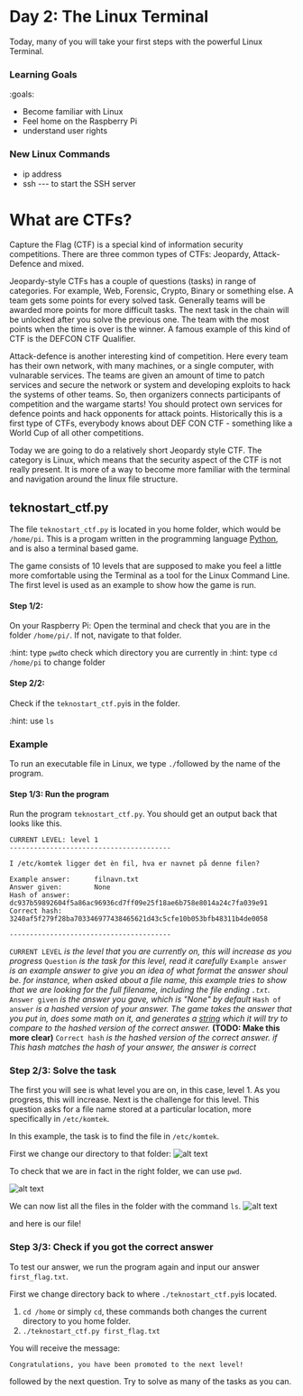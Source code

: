 # Day 2: The Linux Terminal

Today, many of you will take your first steps with the powerful Linux Terminal.

### Learning Goals

:goals:
- Become familiar with Linux
- Feel home on the Raspberry Pi
- understand user rights

### New Linux Commands

- ip address
- ssh --- to start the SSH server



# What are CTFs?

Capture the Flag (CTF) is a special kind of information security competitions. There are three common types of CTFs: Jeopardy, Attack-Defence and mixed.

Jeopardy-style CTFs has a couple of questions (tasks) in range of categories. For example, Web, Forensic, Crypto, Binary or something else. A team gets some points for every solved task. Generally teams will be awarded more points for more difficult tasks. The next task in the chain will be unlocked after you solve the previous one. The team with the most points when the time is over is the winner. A famous example of this kind of CTF is the DEFCON CTF Qualifier.

Attack-defence is another interesting kind of competition. Here every team has their own network, with many machines, or a single computer, with vulnarable services. The teams are given an amount of time to patch services and secure the network or system and developing exploits to hack the systems of other teams.  So, then organizers connects participants of competition and the wargame starts! You should protect own services for defence points and hack opponents for attack points. Historically this is a first type of CTFs, everybody knows about DEF CON CTF - something like a World Cup of all other competitions.

Today we are going to do a relatively short Jeopardy style CTF. The category is Linux, which means that the security aspect of the CTF is not really present. It is more of a way to become more familiar with the terminal and navigation around the linux file structure. 

## teknostart_ctf.py

The file `teknostart_ctf.py` is located in you home folder, which would be `/home/pi`. This is a progam written in the programming language [Python](https://www.python.org/), and is also a terminal based game.

The game consists of 10 levels that are supposed to make you feel a little more comfortable using the Terminal as a tool for the Linux Command Line. The first level is used as an example to show how the game is run.

#### Step 1/2:
On your Raspberry Pi:
Open the terminal and check that you are in the folder `/home/pi/`. If not, navigate to that folder.

:hint: type `pwd`to check which directory you are currently in
:hint: type `cd /home/pi` to change folder


#### Step 2/2: 
Check if the `teknostart_ctf.py`is in the folder.

:hint: use `ls`


### Example

To run an executable file in Linux, we type `./`followed by the name of the program. 

#### Step 1/3: Run the program
Run the program `teknostart_ctf.py`. You should get an output back that looks like this. 


```
CURRENT LEVEL: level 1
----------------------------------------

I /etc/komtek ligger det èn fil, hva er navnet på denne filen?

Example answer:      filnavn.txt         
Answer given:        None                
Hash of answer:      dc937b59892604f5a86ac96936cd7ff09e25f18ae6b758e8014a24c7fa039e91
Correct hash:        3240af5f279f28ba703346977438465621d43c5cfe10b053bfb48311b4de0058

----------------------------------------
```

`CURRENT LEVEL` *is the level that you are currently on, this will increase as you progress*
`Question` *is the task for this level, read it carefully* 
`Example answer` *is an example answer to give you an idea of what format the answer shoul be. for instance, when asked about a file    name, this example tries to show that we are looking for the full filename, including the file ending `.txt`.*
`Answer given` *is the answer you gave, which is "None" by default*
`Hash of answer` *is a hashed version of your answer. The game takes the answer that you put in, does some math on it, and generates a  [string](https://en.wikipedia.org/wiki/String_(computer_science)) which it will try to compare to the hashed version of the correct answer.*  **(TODO: Make this more clear)**
`Correct hash` *is the hashed version of the correct answer. if This hash matches the hash of your answer, the answer is correct*

### Step 2/3: Solve the task
The first you will see is what level you are on, in this case, level 1. As you progress, this will increase. Next is the challenge for this level. This question asks for a file name stored at a particular location, more specifically in `/etc/komtek`. 

In this example, the task is to find the file in `/etc/komtek`.

First we change our directory to that folder:
![alt text](https://home.samfundet.no/~halvogro/ting/bilder/image-40.png)

To check that we are in fact in the right folder, we can use `pwd`.

![alt text](https://home.samfundet.no/~halvogro/ting/bilder/image-42.png)

We can now list all the files in the folder with the command `ls`.
![alt text ](https://home.samfundet.no/~halvogro/ting/bilder/image-43.png)

and here is our file!

### Step 3/3: Check if you got the correct answer
To test our answer, we run the program again and input our answer `first_flag.txt`.

First we change directory back to where `./teknostart_ctf.py`is located.
1. `cd /home` or simply `cd`, these commands both changes the current directory to you home folder. 
2. `./teknostart_ctf.py first_flag.txt`

You will receive the message:
```
Congratulations, you have been promoted to the next level!
```
followed by the next question. Try to solve as many of the tasks as you can.
